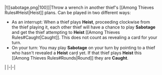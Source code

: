 |![[sabotage.png\|100]]|Throw a wrench in another thief's [[Among Thieves Rules#Heist|Heist]] plans. Can be played in two different ways:<ul><li>As an interrupt: When a thief plays **Heist**, proceeding clockwise from the thief playing it, each other thief will have a chance to play **Sabotage** and get the thief attempting to **Heist** [[Among Thieves Rules#Caught|Caught]]. This does not count as revealing a card for your turn.</li><li>On your turn: You may play **Sabotage** on your turn by pointing to a thief who hasn't revealed a **Heist** card yet. If that thief plays **Heist** this [[Among Thieves Rules#Rounds|Round]] they are **Caught**.</li></ul>|
|-|-|